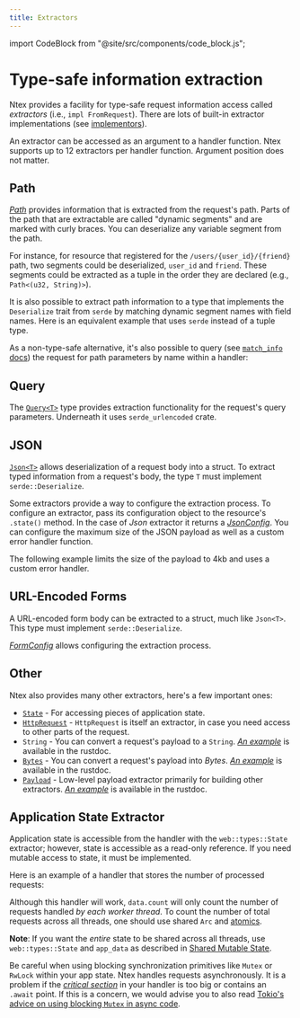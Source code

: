 ```yaml
---
title: Extractors
---
```


import CodeBlock from "@site/src/components/code_block.js";

# Type-safe information extraction

Ntex provides a facility for type-safe request information access called _extractors_ (i.e., `impl FromRequest`). There are lots of built-in extractor implementations (see [implementors](https://docs.rs/ntex/latest/ntex/web/trait.FromRequest.html#implementors)).

An extractor can be accessed as an argument to a handler function. Ntex supports up to 12 extractors per handler function. Argument position does not matter.

<CodeBlock example="extractors" file="main.rs" section="option-one" />

## Path

[_Path_][pathstruct] provides information that is extracted from the request's path. Parts of the path that are extractable are called "dynamic segments" and are marked with curly braces. You can deserialize any variable segment from the path.

For instance, for resource that registered for the `/users/{user_id}/{friend}` path, two segments could be deserialized, `user_id` and `friend`. These segments could be extracted as a tuple in the order they are declared (e.g., `Path<(u32, String)>`).

<CodeBlock example="extractors" file="path_one.rs" section="path-one" />

It is also possible to extract path information to a type that implements the `Deserialize` trait from `serde` by matching dynamic segment names with field names. Here is an equivalent example that uses `serde` instead of a tuple type.

<CodeBlock example="extractors" file="path_two.rs" section="path-two" />

As a non-type-safe alternative, it's also possible to query (see [`match_info` docs][docsrs_match_info]) the request for path parameters by name within a handler:

<CodeBlock example="extractors" file="path_three.rs" section="path-three" />

## Query

The [`Query<T>`][querystruct] type provides extraction functionality for the request's query parameters. Underneath it uses `serde_urlencoded` crate.

<CodeBlock example="extractors" file="query.rs" section="query" />

## JSON

[`Json<T>`][jsonstruct] allows deserialization of a request body into a struct. To extract typed information from a request's body, the type `T` must implement `serde::Deserialize`.

<CodeBlock example="extractors" file="json_one.rs" section="json-one" />

Some extractors provide a way to configure the extraction process. To configure an extractor, pass its configuration object to the resource's `.state()` method. In the case of _Json_ extractor it returns a [_JsonConfig_][jsonconfig]. You can configure the maximum size of the JSON payload as well as a custom error handler function.

The following example limits the size of the payload to 4kb and uses a custom error handler.

<CodeBlock example="extractors" file="json_two.rs" section="json-two" />

## URL-Encoded Forms

A URL-encoded form body can be extracted to a struct, much like `Json<T>`. This type must implement `serde::Deserialize`.

[_FormConfig_][formconfig] allows configuring the extraction process.

<CodeBlock example="extractors" file="form.rs" section="form" />

## Other

Ntex also provides many other extractors, here's a few important ones:

- [`State`][statestruct] - For accessing pieces of application state.
- [`HttpRequest`][httprequest] - `HttpRequest` is itself an extractor, in case you need access to other parts of the request.
- `String` - You can convert a request's payload to a `String`. [_An example_][stringexample] is available in the rustdoc.
- [`Bytes`][bytes] - You can convert a request's payload into _Bytes_. [_An example_][bytesexample] is available in the rustdoc.
- [`Payload`][payload] - Low-level payload extractor primarily for building other extractors. [_An example_][payloadexample] is available in the rustdoc.

## Application State Extractor

Application state is accessible from the handler with the `web::types::State` extractor; however, state is accessible as a read-only reference. If you need mutable access to state, it must be implemented.

Here is an example of a handler that stores the number of processed requests:

<CodeBlock example="request-handlers" file="main.rs" section="data" />

Although this handler will work, `data.count` will only count the number of requests handled _by each worker thread_. To count the number of total requests across all threads, one should use shared `Arc` and [atomics][atomics].

<CodeBlock example="request-handlers" file="handlers_arc.rs" section="arc" />

**Note**: If you want the _entire_ state to be shared across all threads, use `web::types::State` and `app_data` as described in [Shared Mutable State][shared_mutable_state].

Be careful when using blocking synchronization primitives like `Mutex` or `RwLock` within your app state. Ntex handles requests asynchronously. It is a problem if the [_critical section_][critical_section] in your handler is too big or contains an `.await` point. If this is a concern, we would advise you to also read [Tokio's advice on using blocking `Mutex` in async code][tokio_std_mutex].

[pathstruct]: https://docs.rs/ntex/latest/ntex/web/types/struct.Path.html
[querystruct]: https://docs.rs/ntex/latest/ntex/web/types/struct.Query.html
[jsonstruct]: https://docs.rs/ntex/latest/ntex/web/types/struct.Json.html
[jsonconfig]: https://docs.rs/ntex/latest/ntex/web/types/struct.JsonConfig.html
[formconfig]: https://docs.rs/ntex/latest/ntex/web/types/struct.FormConfig.html
[statestruct]: https://docs.rs/ntex/latest/ntex/web/types/struct.State.html
[httprequest]: https://docs.rs/ntex/latest/ntex/web/struct.HttpRequest.html
[stringexample]: https://docs.rs/ntex/latest/ntex/web/trait.FromRequest.html#impl-FromRequest-for-String
[bytes]: https://docs.rs/ntex/latest/ntex/util/struct.Bytes.html
[bytesexample]: https://docs.rs/ntex/latest/ntex/web/trait.FromRequest.html#impl-FromRequest-5
[payload]: https://docs.rs/ntex/latest/ntex/web/types/struct.Payload.html
[payloadexample]: https://docs.rs/ntex/latest/ntex/web/types/struct.Payload.html
[docsrs_match_info]: https://docs.rs/ntex/latest/ntex/web/struct.HttpRequest.html#method.match_info
[ntex]: /ntex/docs/
[atomics]: https://doc.rust-lang.org/std/sync/atomic/
[shared_mutable_state]: /docs/application#shared-mutable-state
[critical_section]: https://en.wikipedia.org/wiki/Critical_section
[tokio_std_mutex]: https://tokio.rs/tokio/tutorial/shared-state#on-using-stdsyncmutex

